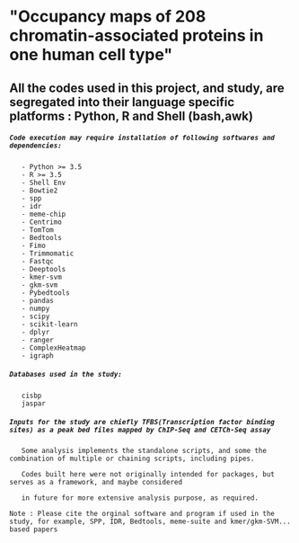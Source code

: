 # "Occupancy maps of 208 chromatin-associated proteins in one human cell type"

## All the codes used in this project, and study, are segregated into their language specific platforms : Python, R and Shell (bash,awk)

##### `Code execution may require installation of following softwares and dependencies:`

```- Python 2.7
   - Python >= 3.5
   - R >= 3.5
   - Shell Env
   - Bowtie2
   - spp
   - idr
   - meme-chip
   - Centrimo
   - TomTom
   - Bedtools
   - Fimo
   - Trimmomatic
   - Fastqc
   - Deeptools
   - kmer-svm
   - gkm-svm
   - Pybedtools
   - pandas
   - numpy
   - scipy
   - scikit-learn
   - dplyr
   - ranger
   - ComplexHeatmap
   - igraph
```

##### `Databases used in the study:`

```
   cisbp
   jaspar

```

##### `Inputs for the study are chiefly TFBS(Transcription factor binding sites) as a peak bed files mapped by ChIP-Seq and CETCh-Seq assay`


```
   Some analysis implements the standalone scripts, and some the combination of multiple or chaining scripts, including pipes.

   Codes built here were not originally intended for packages, but serves as a framework, and maybe considered 

   in future for more extensive analysis purpose, as required.
```

`Note : Please cite the orginal software and program if used in the study, for example, SPP, IDR, Bedtools, meme-suite and kmer/gkm-SVM... based papers`

